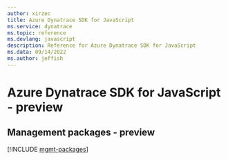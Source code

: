 ```yaml
---
author: xirzec
title: Azure Dynatrace SDK for JavaScript
ms.service: dynatrace
ms.topic: reference
ms.devlang: javascript
description: Reference for Azure Dynatrace SDK for JavaScript
ms.data: 09/14/2022
ms.author: jeffish
---
```

# Azure Dynatrace SDK for JavaScript - preview

## Management packages - preview
[!INCLUDE [mgmt-packages](dynatrace-mgmt-index.md)]
